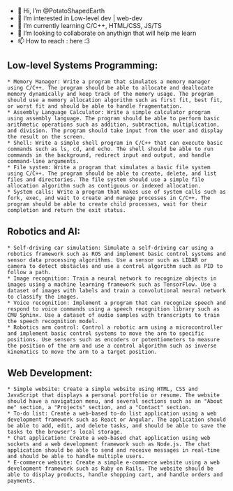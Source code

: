 - 👋 Hi, I’m @PotatoShapedEarth
- 👀 I’m interested in Low-level dev | web-dev
- 🌱 I’m currently learning C/C++, HTML/CSS, JS/TS
- 💞️ I’m looking to collaborate on anythign that will help me learn
- 📫 How to reach : here :3

<!---
PotatoShapedEarth/PotatoShapedEarth is a ✨ special ✨ repository because its `README.md` (this file) appears on your GitHub profile.
You can click the Preview link to take a look at your changes.
--->

## Low-level Systems Programming:

	* Memory Manager: Write a program that simulates a memory manager using C/C++. The program should be able to allocate and deallocate memory dynamically and keep track of the memory usage. The program should use a memory allocation algorithm such as first fit, best fit, or worst fit and should be able to handle fragmentation.
	* Assembly Language Calculator: Write a simple calculator program using assembly language. The program should be able to perform basic arithmetic operations such as addition, subtraction, multiplication, and division. The program should take input from the user and display the result on the screen.
	* Shell: Write a simple shell program in C/C++ that can execute basic commands such as ls, cd, and echo. The shell should be able to run commands in the background, redirect input and output, and handle command-line arguments.
	* File system: Write a program that simulates a basic file system using C/C++. The program should be able to create, delete, and list files and directories. The file system should use a simple file allocation algorithm such as contiguous or indexed allocation.
	* System calls: Write a program that makes use of system calls such as fork, exec, and wait to create and manage processes in C/C++. The program should be able to create child processes, wait for their completion and return the exit status.

## Robotics and AI:

	* Self-driving car simulation: Simulate a self-driving car using a robotics framework such as ROS and implement basic control systems and sensor data processing algorithms. Use a sensor such as LIDAR or camera to detect obstacles and use a control algorithm such as PID to follow a path.
	* Image recognition: Train a neural network to recognize objects in images using a machine learning framework such as TensorFlow. Use a dataset of images with labels and train a convolutional neural network to classify the images.
	* Voice recognition: Implement a program that can recognize speech and respond to voice commands using a speech recognition library such as CMU Sphinx. Use a dataset of audio samples with transcripts to train the speech recognition model.
	* Robotics arm control: Control a robotic arm using a microcontroller and implement basic control systems to move the arm to specific positions. Use sensors such as encoders or potentiometers to measure the position of the arm and use a control algorithm such as inverse kinematics to move the arm to a target position.

## Web Development:

	* Simple website: Create a simple website using HTML, CSS and JavaScript that displays a personal portfolio or resume. The website should have a navigation menu, and several sections such as an "About me" section, a "Projects" section, and a "Contact" section.
	* To-do list: Create a web-based to-do list application using a web development framework such as React or Angular. The application should be able to add, edit, and delete tasks, and should be able to save the tasks to the browser's local storage.
	* Chat application: Create a web-based chat application using web sockets and a web development framework such as Node.js. The chat application should be able to send and receive messages in real-time and should be able to handle multiple users.
	* E-commerce website: Create a simple e-commerce website using a web development framework such as Ruby on Rails. The website should be able to display products, handle shopping cart, and handle orders and payments.
